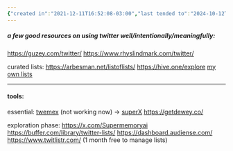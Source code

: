 ```yaml
---
{"created in":"2021-12-11T16:52:08-03:00","last tended to":"2024-10-12T17:48:38-03:00","tags":["experiment","socialsensemaking","sensemaking","curation","knowledgemanagement","learning","🌱"],"dg-publish":true,"notestage":["🌱"],"permalink":"/experiments/made-by-me/lab/twitter-optimization/","dgPassFrontmatter":true,"created":"2021-12-11T16:52:08.397-03:00","updated":"2024-10-12T17:48:38.622-03:00"}
---
```


##### a few good resources on using twitter well/intentionally/meaningfully:

https://guzey.com/twitter/
https://www.rhyslindmark.com/twitter/

curated lists:
https://arbesman.net/listoflists/
https://hive.one/explore
[my own lists](https://twitter.com/c4ss1usl1f3/lists)

---
#### tools:

essential:
[twemex](https://chromewebstore.google.com/detail/tweet-hunter-x-sidebar-fo/amoldiondpmjdnllknhklocndiibkcoe) (not working now) -> [superX](https://chromewebstore.google.com/detail/superx-twitter-analytics/bjobgelaoehgbnklgcaaehdpckmhkplk)
https://getdewey.co/

exploration phase:
https://x.com/Supermemoryai
https://buffer.com/library/twitter-lists/
https://dashboard.audiense.com/
https://www.twitlistr.com/ (1 month free to manage lists)